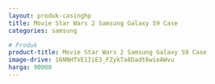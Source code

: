 ```yaml
---
layout: produk-casinghp
title: Movie Star Wars 2 Samsung Galaxy S9 Case
categories: samsung

# Produk
product-title: Movie Star Wars 2 Samsung Galaxy S9 Case
image-drive: 16NNHTVE1IiE3_FZykTa8Dadt6wieAWvu
harga: 90000
---
```

